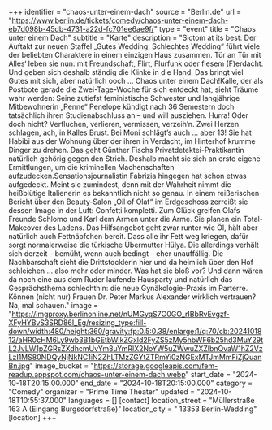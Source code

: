 +++
identifier = "chaos-unter-einem-dach"
source = "Berlin.de"
url = "https://www.berlin.de/tickets/comedy/chaos-unter-einem-dach-eb7d098b-45db-4731-a22d-fc701ee6ae9f/"
type = "event"
title = "Chaos unter einem Dach"
subtitle = "Karte"
description = "Sictom at its best: Der Auftakt zur neuen Staffel „Gutes Wedding, Schlechtes Wedding“ führt viele der beliebten Charaktere in einem einzigen Haus zusammen. Tür an Tür mit Alles‘ leben sie nun: mit Freundschaft, Flirt, Flurfunk oder fiesem (F)erdacht. Und geben sich deshalb ständig die Klinke in die Hand. Das bringt viel Gutes mit sich, aber natürlich ooch … Chaos unter einem Dach!Kalle, der als Postbote gerade die Zwei-Tage-Woche für sich entdeckt hat, sieht Träume wahr werden: Seine zutiefst feministische Schwester und langjährige Mitbewohnerin „Penne“ Penelope kündigt nach 36 Semestern doch tatsächlich ihren Studienabschluss an – und will ausziehen. Hurra! Oder doch nicht? Verfluchen, verlieren, vermissen, verzeih’n. Zwei Herzen schlagen, ach, in Kalles Brust. Bei Moni schlägt’s auch … aber 13! Sie hat Habibi aus der Wohnung über der ihren in Verdacht, im Hinterhof krumme Dinger zu drehen. Das geht Günther Fischs Privatdetektei-Praktikantin natürlich gehörig gegen den Strich. Deshalb macht sie sich an erste eigene Ermittlungen, um die kriminellen Machenschaften aufzudecken.Sensationsjournalistin Fabrizia hingegen hat schon etwas aufgedeckt. Meint sie zumindest, denn mit der Wahrheit nimmt die heißblütige Italienerin es bekanntlich nicht so genau. In einem reißerischen Bericht über den Beauty-Salon „Oil of Olaf“ im Erdgeschoss zerreißt sie dessen Image in der Luft: Confetti kompletti. Zum Glück greifen Olafs Freunde Schlomo und Karl dem Armen unter die Arme. Sie planen ein Total-Makeover des Ladens. Das Hilfsangebot geht zwar runter wie Öl, hält aber natürlich auch Fettnäpfchen bereit. Dass alle ihr Fett weg kriegen, dafür sorgt normalerweise die türkische Übermutter Hülya. Die allerdings verhält sich derzeit – bemüht, wenn auch bedingt – eher unauffällig. Die Nachbarschaft sieht die Drittstocklerin hier und da heimlich über den Hof schleichen … also mehr oder minder. Was hat sie bloß vor? Und dann wären da noch eine aus dem Ruder laufende Hausparty und natürlich das Gesprächsthema schlechthin: die neue Gynäkologie-Praxis im Parterre. Können (nicht nur) Frauen Dr. Peter Markus Alexander wirklich vertrauen? Na, mal schauen."
image = "https://imgproxy.berlinonline.net/nUMGyqS7O0GO_rIBbRvEvgzf-XFyHYBvS3SRD86I_Eg/resizing_type:fill-down/width:480/height:360/gravity:fp:0.5:0.38/enlarge:1/q:70/cb:2024101812/aHR0cHM6Ly9wb3B1bGEtbWlkZGxld2FyZS5zMy5hbWF6b25hd3MuY29tL2JvLW1pZGRsZXdhcmUvYm8uYmRlX2NoYW5uZWwuZXZlbnQvaW1hZ2VzLzI1MS80NDQyNjNkNC1iN2ZhLTMzZGYtZTRmYi0zNGExMTJmMmFiZjQuanBn.jpg"
image_bucket = "https://storage.googleapis.com/fem-readup.appspot.com/chaos-unter-einem-dach.webp"
start_date = "2024-10-18T20:15:00.000"
end_date = "2024-10-18T20:15:00.000"
category = "Comedy"
organizer = "Prime Time Theater"
updated = "2024-10-18T10:55:37.000"
languages = []
[contact]
location_street = "Müllerstraße 163 A (Eingang Burgsdorfstraße)"
location_city = " 13353 Berlin-Wedding"
[location]
+++